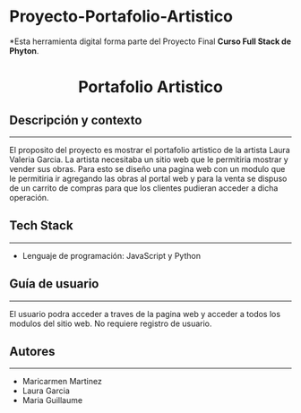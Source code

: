 # Proyecto-Portafolio-Artistico

*Esta herramienta digital forma parte del Proyecto Final **Curso Full Stack de Phyton**. 

<h1 align="center">Portafolio Artistico</h1>

## Descripción y contexto
---
El proposito del proyecto es mostrar el portafolio artistico de la artista Laura Valeria Garcia. La artista necesitaba un sitio web que le permitiria mostrar y vender sus obras. Para esto se diseño una pagina web con un modulo que le permitiria ir agregando las obras al portal web y para la venta se dispuso de un carrito de compras para que los clientes pudieran acceder a dicha operación. 

## Tech Stack
---
 - Lenguaje de programación: JavaScript y Python

## Guía de usuario
---
El usuario podra acceder a traves de la pagina web y acceder a todos los modulos del sitio web. No requiere registro de usuario.

## Autores
---
 - Maricarmen Martinez
 - Laura Garcia
 - Maria Guillaume

